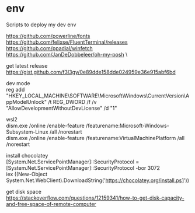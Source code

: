 # env
Scripts to deploy my dev env

https://github.com/powerline/fonts \
https://github.com/felixse/FluentTerminal/releases \
https://github.com/ppadial/winfetch \
https://github.com/JanDeDobbeleer/oh-my-posh \

get latest release \
https://gist.github.com/f3l3gy/0e89dde158dde024959e36e915abf6bd

dev mode \
reg add "HKEY_LOCAL_MACHINE\SOFTWARE\Microsoft\Windows\CurrentVersion\AppModelUnlock" /t REG_DWORD /f /v "AllowDevelopmentWithoutDevLicense" /d "1"

wsl2 \
dism.exe /online /enable-feature /featurename:Microsoft-Windows-Subsystem-Linux /all /norestart \
dism.exe /online /enable-feature /featurename:VirtualMachinePlatform /all /norestart

install chocolatey \
[System.Net.ServicePointManager]::SecurityProtocol = [System.Net.ServicePointManager]::SecurityProtocol -bor 3072 \
iex ((New-Object System.Net.WebClient).DownloadString('https://chocolatey.org/install.ps1'))

get disk space \
https://stackoverflow.com/questions/12159341/how-to-get-disk-capacity-and-free-space-of-remote-computer
